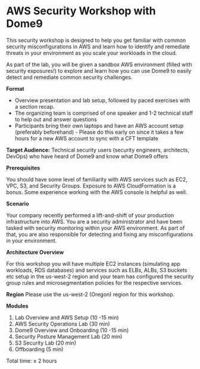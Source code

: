 
# AWS Security Workshop with Dome9 
This security workshop is designed to help you get familiar with common security misconfigurations in AWS and learn how to identify and remediate threats in your environment as you scale your workloads in the cloud.

As part of the lab, you will be given a sandbox AWS environment (filled with security exposures!) to explore and learn how you can use Dome9 to easily detect and remediate common security challenges.

<b>Format</b>

- Overview presentation and lab setup, followed by paced exercises with a section recap. 
- The organizing team is comprised of one speaker and 1-2 technical staff to help out and answer questions
- Participants bring their own laptops and have an AWS account setup (preferably beforehand) - Please do this early on since it takes a few hours for a new AWS account to sync with a CFT template


<b>Target Audience:</b> Technical security users (security engineers, architects, DevOps) who have heard of Dome9 and know what Dome9 offers

<b>Prerequisites</b>

You should have some level of familiarity with AWS services such as EC2, VPC, S3, and Security Groups. Exposure to AWS CloudFormation is a bonus. Some experience working with the AWS console is helpful as well.

<b>Scenario</b>

Your company recently performed a lift-and-shift of your production infrastructure into AWS. You are a security administrator and have been tasked with security monitoring within your AWS environment. As part of that, you are also responsible for detecting and fixing any misconfigurations in your environment.

<b>Architecture Overview</b>

For this workshop you will have multiple EC2 instances (simulating app workloads, RDS databases) and services such as ELBs, ALBs, S3 buckets etc setup in the us-west-2 region and your team has configured the security group rules and microsegmentation policies for the respective services.


<b>Region</b>
Please use the us-west-2 (Oregon) region for this workshop.


<b>Modules</b>
1. Lab Overview and AWS Setup (10 -15 min)
2. AWS Security Operations Lab (30 min)
3. Dome9 Overview and Onboarding (10 -15 min)
4. Security Posture Management Lab (20 min)
5. S3 Security Lab (20 min)
6. Offboarding (5 min)

Total time: ± 2 hours
